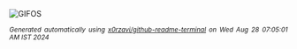 <div align="justify">
<picture>
    <source media="(prefers-color-scheme: dark)" srcset="https://i.ibb.co/v1gcgK0/output-gif.gif">
    <source media="(prefers-color-scheme: light)" srcset="https://i.ibb.co/v1gcgK0/output-gif.gif">
    <img alt="GIFOS" src="https://i.ibb.co/v1gcgK0/output-gif.gif">
</picture>

<sub><i>Generated automatically using [x0rzavi/github-readme-terminal](https://github.com/x0rzavi/github-readme-terminal) on Wed Aug 28 07:05:01 AM IST 2024</i></sub>

<!-- <details>
<summary>More details</summary>

</details> -->
</div>

<!-- Image deletion URL: https://ibb.co/R2ZgZVR/a46ce422e7617f5173597e3e85827608 -->